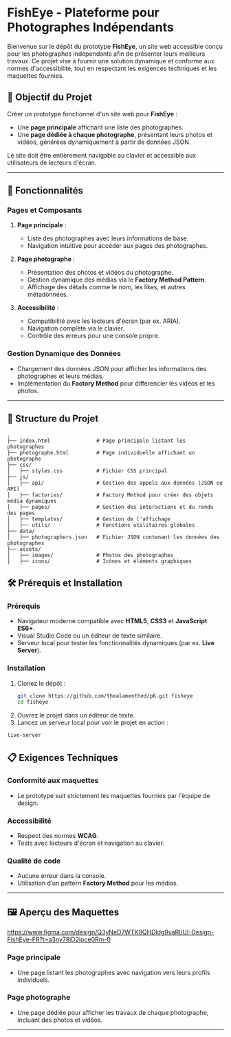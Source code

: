 # FishEye - Plateforme pour Photographes Indépendants

Bienvenue sur le dépôt du prototype **FishEye**, un site web accessible conçu pour les photographes indépendants afin de présenter leurs meilleurs travaux. Ce projet vise à fournir une solution dynamique et conforme aux normes d'accessibilité, tout en respectant les exigences techniques et les maquettes fournies.

## 🎯 Objectif du Projet

Créer un prototype fonctionnel d'un site web pour **FishEye** :

- Une **page principale** affichant une liste des photographes.
- Une **page dédiée à chaque photographe**, présentant leurs photos et vidéos, générées dynamiquement à partir de données JSON.

Le site doit être entièrement navigable au clavier et accessible aux utilisateurs de lecteurs d'écran.

---

## 🚀 Fonctionnalités

### Pages et Composants

1. **Page principale** :

   - Liste des photographes avec leurs informations de base.
   - Navigation intuitive pour accéder aux pages des photographes.

2. **Page photographe** :

   - Présentation des photos et vidéos du photographe.
   - Gestion dynamique des médias via le **Factory Method Pattern**.
   - Affichage des détails comme le nom, les likes, et autres métadonnées.

3. **Accessibilité** :
   - Compatibilité avec les lecteurs d'écran (par ex. ARIA).
   - Navigation complète via le clavier.
   - Contrôle des erreurs pour une console propre.

### Gestion Dynamique des Données

- Chargement des données JSON pour afficher les informations des photographes et leurs médias.
- Implémentation du **Factory Method** pour différencier les vidéos et les photos.

---

## 📂 Structure du Projet

```plaintext
.
├── index.html               # Page principale listant les photographes
├── photographe.html         # Page individuelle affichant un photographe
├── css/
│   ├── styles.css           # Fichier CSS principal
├── js/
│   ├── api/                 # Gestion des appels aux données (JSON ou API)
│   ├── factories/           # Factory Method pour créer des objets média dynamiques
│   ├── pages/               # Gestion des interactions et du rendu des pages
│   ├── templates/           # Gestion de l'affichage
│   ├── utils/               # Fonctions utilitaires globales
├── data/
│   ├── photographers.json   # Fichier JSON contenant les données des photographes
├── assets/
│   ├── images/              # Photos des photographes
│   ├── icons/               # Icônes et éléments graphiques

```

## 🛠️ Prérequis et Installation

### Prérequis

- Navigateur moderne compatible avec **HTML5**, **CSS3** et **JavaScript ES6+**.
- Visual Studio Code ou un éditeur de texte similaire.
- Serveur local pour tester les fonctionnalités dynamiques (par ex. **Live Server**).

### Installation

1. Clonez le dépôt :
   ```bash
   git clone https://github.com/thealamenthed/p6.git fisheye
   cd fisheye
   ```
2. Ouvrez le projet dans un éditeur de texte.
3. Lancez un serveur local pour voir le projet en action :

```bash
live-server
```

## 📋 Exigences Techniques

### Conformité aux maquettes

- Le prototype suit strictement les maquettes fournies par l'équipe de design.

### Accessibilité

- Respect des normes **WCAG**.
- Tests avec lecteurs d'écran et navigation au clavier.

### Qualité de code

- Aucune erreur dans la console.
- Utilisation d’un pattern **Factory Method** pour les médias.

---

## 🖼️ Aperçu des Maquettes

https://www.figma.com/design/Q3yNeD7WTK9QHDldg9vaRl/UI-Design-FishEye-FR?t=a3ny78iD2ipce0Rm-0

### Page principale

- Une page listant les photographes avec navigation vers leurs profils individuels.

### Page photographe

- Une page dédiée pour afficher les travaux de chaque photographe, incluant des photos et vidéos.

---
